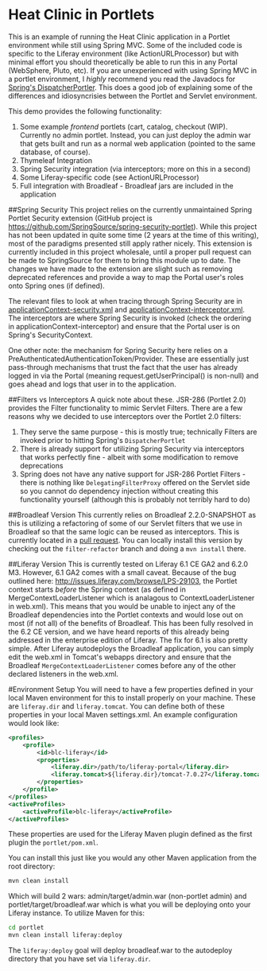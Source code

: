 # Heat Clinic in Portlets
This is an example of running the Heat Clinic application in a Portlet environment while still using Spring MVC. Some of the included code is specific to the Liferay environment (like ActionURLProcessor) but with minimal effort you should theoretically be able to run this in any Portal (WebSphere, Pluto, etc). If you are unexperienced with using Spring MVC in a portlet environment, I _highly_ recommend you read the Javadocs for [Spring's DispatcherPortler](http://static.springsource.org/spring/docs/3.1.x/javadoc-api/index.html?org/springframework/web/portlet/DispatcherPortlet.html). This does a good job of explaining some of the differences and idiosyncrisies between the Portlet and Servlet environment.

This demo provides the following functionality:

1.	Some example _frontend_ portlets (cart, catalog, checkout (WIP). Currently no admin portlet. Instead, you can just deploy the admin war that gets built and run as a normal web application (pointed to the same database, of course).
2.	Thymeleaf Integration
3.	Spring Security integration (via interceptors; more on this in a second)
4.	Some Liferay-specific code (see ActionURLProcessor)
5.	Full integration with Broadleaf - Broadleaf jars are included in the application

##Spring Security
This project relies on the currently unmaintained Spring Portlet Security extension (GitHub project is https://github.com/SpringSource/spring-security-portlet). While this project has not been updated in quite some time (2 years at the time of this writing), most of the paradigms presented still apply rather nicely.  This extension is currently included in this project wholesale, until a proper pull request can be made to SpringSource for them to bring this module up to date. The changes we have made to the extension are slight such as removing deprecated references and provide a way to map the Portal user's roles onto Spring ones (if defined).

The relevant files to look at when tracing through Spring Security are in [applicationContext-security.xml](portlet/src/main/webapp/WEB-INF/applicationContext-security.xml) and [applicationContext-interceptor.xml](portlet/src/main/webapp/WEB-INF/applicationContext-interceptor.xml). The interceptors are where Spring Security is invoked (check the ordering in applicationContext-interceptor) and ensure that the Portal user is on Spring's SecurityContext.

One other note: the mechanism for Spring Security here relies on a PreAuthenticatedAuthenticationToken/Provider. These are essentially just pass-through mechanisms that trust the fact that the user has already logged in via the Portal (meaning request.getUserPrincipal() is non-null) and goes ahead and logs that user in to the application.

##Filters vs Interceptors
A quick note about these. JSR-286 (Portlet 2.0) provides the Filter functionality to mimic Servlet Filters. There are a few reasons why we decided to use interceptors over the Portlet 2.0 filters:

1.	They serve the same purpose - this is mostly true; technically Filters are invoked prior to hitting Spring's ```DispatcherPortlet```
2.	There is already support for utilizing Spring Security via interceptors that works perfectly fine - albeit with some modification to remove deprecations
3.	Spring does not have any native support for JSR-286 Portlet Filters - there is nothing like ```DelegatingFilterProxy``` offered on the Servlet side so you cannot do dependency injection without creating this functionality yourself (although this is probably not terribly hard to do)


##Broadleaf Version
This currently relies on Broadleaf 2.2.0-SNAPSHOT as this is utilizing a refactoring of some of our Servlet filters that we use in Broadleaf so that the same logic can be reused as interceptors. This is currently located in a [pull request](https://github.com/BroadleafCommerce/BroadleafCommerce/pull/31). You can locally install this version by checking out the ```filter-refactor``` branch and doing a ```mvn install``` there.

##Liferay Version
This is currently tested on Liferay 6.1 CE GA2 and 6.2.0 M3. However, 6.1 GA2 comes with a small caveat.  Because of the bug outlined here: http://issues.liferay.com/browse/LPS-29103, the Portlet context starts _before_ the Spring context (as defined in MergeContextLoaderListener which is analagous to ContextLoaderListener in web.xml). This means that you would be unable to inject any of the Broadleaf dependencies into the Portlet contexts and would lose out on most (if not all) of the benefits of Broadleaf. This has been fully resolved in the 6.2 CE version, and we have heard reports of this already being addressed in the enterprise edition of Liferay.  The fix for 6.1 is also pretty simple. After Liferay autodeploys the Broadleaf application, you can simply edit the web.xml in Tomcat's webapps directory and ensure that the Broadleaf ```MergeContextLoaderListener``` comes before any of the other declared listeners in the web.xml.

#Environment Setup
You will need to have a few properties defined in your local Maven environment for this to install properly on your machine. These are ```liferay.dir``` and ```liferay.tomcat```. You can define both of these properties in your local Maven settings.xml. An example configuration would look like:

```xml
<profiles>
	<profile>
		<id>blc-liferay</id>
		<properties>
			<liferay.dir>/path/to/liferay-portal</liferay.dir>
			<liferay.tomcat>${liferay.dir}/tomcat-7.0.27</liferay.tomcat>
		</properties>
	</profile>
</profiles>
<activeProfiles>
	<activeProfile>blc-liferay</activeProfile>
</activeProfiles>
```

These properties are used for the Liferay Maven plugin defined as the first plugin the ```portlet/pom.xml```.

You can install this just like you would any other Maven application from the root directory:
```bash
mvn clean install
```

Which will build 2 wars: admin/target/admin.war (non-portlet admin) and portlet/target/broadleaf.war which is what you will be deploying onto your Liferay instance. To utilize Maven for this:

```bash
cd portlet
mvn clean install liferay:deploy
```

The ```liferay:deploy``` goal will deploy broadleaf.war to the autodeploy directory that you have set via ```liferay.dir```.